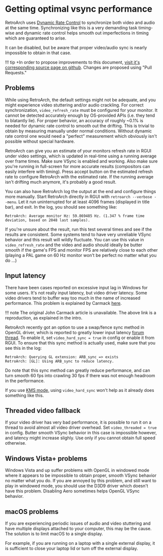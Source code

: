 # Getting optimal vsync performance

RetroArch uses [Dynamic Rate Control](ratecontrol.pdf) to synchronize both video and audio at the same time. Synchronizing like this is a very demanding task timing-wise and dynamic rate control helps smooth out imperfections in timing which are guaranteed to arise.

It can be disabled, but be aware that proper video/audio sync is nearly impossible to obtain in that case.

!!! tip
    +In order to propose improvements to this document, [visit it's corresponding source page on github](https://github.com/libretro/docs/tree/master/docs/guides/optimal-vsync.md). Changes are proposed using "Pull Requests."

## Problems

While using RetroArch, the default settings might not be adequate, and you might experience video stuttering and/or audio crackling. For correct synchronization, `video_refresh_rate` must be configured for your monitor. It cannot be detected accurately enough by OS-provided APIs (i.e. they tend to blatantly lie). For proper behavior, an accuracy of roughly ~0.1% is needed for dynamic rate control to smooth out the drifting. This is trivial to obtain by measuring manually under normal conditions. Without dynamic rate control one would need a "perfect" measurement which obviously isn't possible without special hardware.

RetroArch can give you an estimate of your monitors refresh rate in RGUI under video settings, which is updated in real-time using a running average over frame times. Make sure VSync is enabled and working. Also make sure you're running in full-screen for more accurate results (compositors can easily interfere with timing). Press accept button on the estimated refresh rate to configure RetroArch with the estimated rate. If the running average isn't drifting much anymore, it's probably a good result.

You can also have RetroArch log the output at the end and configure things more manually. Start RetroArch directly in RGUI with `retroarch --verbose --menu`. Let it run uninterrupted for at least 4096 frames (displayed in title bar), and exit. In the log, you should see something like:

```
RetroArch: Average monitor Hz: 59.869485 Hz. (1.347 % frame time deviation, based on 2048 last samples).
```
If you're unsure about the result, run this test several times and see if the results are consistent. Some systems tend to have very unreliable VSync behavior and this result will wildly fluctuate. You can use this value in `video_refresh_rate` and the video and audio should ideally be butter smooth if the game's FPS and monitor FPS are relatively close to each other (playing a PAL game on 60 Hz monitor won't be perfect no matter what you do ...)

## Input latency

There have been cases reported on excessive input lag in Windows for some users. It's not really input latency, but video driver latency. Some video drivers tend to buffer way too much in the name of increased performance. This problem is explained by Carmack [here](https://www.twentymilliseconds.com/post/latency-mitigation-strategies/).

!!! note
    The original John Carmack article is unavailable. The above link is a reproduction, as explained in the intro.

RetroArch recently got an option to use a swap/fence sync method in OpenGL driver, which is reported to greatly lower input latency [forum thread](https://forums.libretro.com/t/an-input-lag-investigation/4407). To enable it, set `video_hard_sync = true` in config or enable it from RGUI. To ensure that this sync method is actually used, make sure that you see this in the log:
```
RetroArch: Querying GL extension: ARB_sync => exists
RetroArch: [GL]: Using ARB_sync to reduce latency.
```
Do note that this sync method can greatly reduce performance, and can turn smooth 60 fps into crawling 30 fps if there was not enough headroom in the performance.

If you use [KMS mode,](kms-mode.md) using `video_hard_sync` won't help as it already does something like this.

## Threaded video fallback

If your video driver has very bad performance, it is possible to run it on a thread to avoid almost all video driver overhead. Set `video_threaded = true` in config. Butter smooth VSync behavior in this case is impossible however, and latency might increase slighly. Use only if you cannot obtain full speed otherwise.

## Windows Vista+ problems

Windows Vista and up suffer problems with OpenGL in windowed mode where it appears to be impossible to obtain proper, smooth VSync behavior no matter what you do. If you are annoyed by this problem, and still want to play in windowed mode, you should use the D3D9 driver which doesn't have this problem. Disabling Aero sometimes helps OpenGL VSync behavior.

## macOS problems

If you are experiencing periodic issues of audio and video stuttering and have multiple displays attached to your computer, this may be the cause. The solution is to limit macOS to a single display.

For example, if you are running on a laptop with a single external display, it is sufficient to close your laptop lid or turn off the external display.
